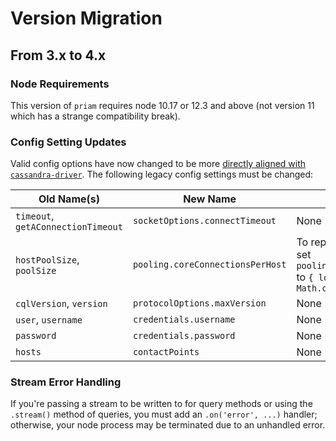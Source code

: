# Version Migration

## From 3.x to 4.x

### Node Requirements

This version of `priam` requires node 10.17 or 12.3 and above (not version 11 which has a strange compatibility break).

### Config Setting Updates

Valid config options have now changed to be more [directly aligned with `cassandra-driver`](https://docs.datastax.com/en/developer/nodejs-driver/4.3/api/type.ClientOptions/). The following legacy config settings must be changed:

| Old Name(s)                        | New Name                         | Format Changes                                                                                                                   |
| ---------------------------------- | -------------------------------- | -------------------------------------------------------------------------------------------------------------------------------- |
| `timeout`, `getAConnectionTimeout` | `socketOptions.connectTimeout`   | None                                                                                                                             |
| `hostPoolSize`, `poolSize`         | `pooling.coreConnectionsPerHost` | To replicate the legacy behavior, set `pooling.coreConnectionsPerHost` to `{ local: poolSize, remote: Math.ceil(poolSize / 2) }` |
| `cqlVersion`, `version`            | `protocolOptions.maxVersion`     | None                                                                                                                             |
| `user`, `username`                 | `credentials.username`           | None                                                                                                                             |
| `password`                         | `credentials.password`           | None                                                                                                                             |
| `hosts`                            | `contactPoints`                  | None                                                                                                                             |

### Stream Error Handling

If you're passing a stream to be written to for query methods or using the `.stream()` method of queries, you must add an `.on('error', ...)` handler; otherwise, your node process may be terminated due to an unhandled error.
